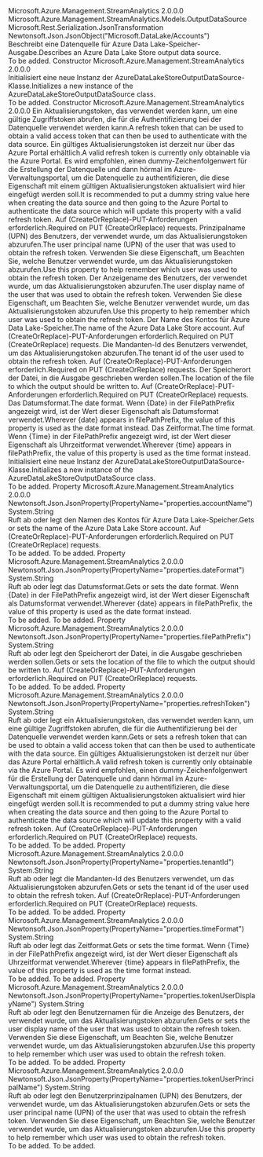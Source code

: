 <Type Name="AzureDataLakeStoreOutputDataSource" FullName="Microsoft.Azure.Management.StreamAnalytics.Models.AzureDataLakeStoreOutputDataSource">
  <TypeSignature Language="C#" Value="public class AzureDataLakeStoreOutputDataSource : Microsoft.Azure.Management.StreamAnalytics.Models.OutputDataSource" />
  <TypeSignature Language="ILAsm" Value=".class public auto ansi beforefieldinit AzureDataLakeStoreOutputDataSource extends Microsoft.Azure.Management.StreamAnalytics.Models.OutputDataSource" />
  <TypeSignature Language="DocId" Value="T:Microsoft.Azure.Management.StreamAnalytics.Models.AzureDataLakeStoreOutputDataSource" />
  <TypeSignature Language="VB.NET" Value="Public Class AzureDataLakeStoreOutputDataSource&#xA;Inherits OutputDataSource" />
  <TypeSignature Language="F#" Value="type AzureDataLakeStoreOutputDataSource = class&#xA;    inherit OutputDataSource" />
  <AssemblyInfo>
    <AssemblyName>Microsoft.Azure.Management.StreamAnalytics</AssemblyName>
    <AssemblyVersion>2.0.0.0</AssemblyVersion>
  </AssemblyInfo>
  <Base>
    <BaseTypeName>Microsoft.Azure.Management.StreamAnalytics.Models.OutputDataSource</BaseTypeName>
  </Base>
  <Interfaces />
  <Attributes>
    <Attribute>
      <AttributeName>Microsoft.Rest.Serialization.JsonTransformation</AttributeName>
    </Attribute>
    <Attribute>
      <AttributeName>Newtonsoft.Json.JsonObject("Microsoft.DataLake/Accounts")</AttributeName>
    </Attribute>
  </Attributes>
  <Docs>
    <summary>
            <span data-ttu-id="975a6-101">Beschreibt eine Datenquelle für Azure Data Lake-Speicher-Ausgabe.</span><span class="sxs-lookup"><span data-stu-id="975a6-101">Describes an Azure Data Lake Store output data source.</span></span>
            </summary>
    <remarks>To be added.</remarks>
  </Docs>
  <Members>
    <Member MemberName=".ctor">
      <MemberSignature Language="C#" Value="public AzureDataLakeStoreOutputDataSource ();" />
      <MemberSignature Language="ILAsm" Value=".method public hidebysig specialname rtspecialname instance void .ctor() cil managed" />
      <MemberSignature Language="DocId" Value="M:Microsoft.Azure.Management.StreamAnalytics.Models.AzureDataLakeStoreOutputDataSource.#ctor" />
      <MemberSignature Language="VB.NET" Value="Public Sub New ()" />
      <MemberType>Constructor</MemberType>
      <AssemblyInfo>
        <AssemblyName>Microsoft.Azure.Management.StreamAnalytics</AssemblyName>
        <AssemblyVersion>2.0.0.0</AssemblyVersion>
      </AssemblyInfo>
      <Parameters />
      <Docs>
        <summary>
            <span data-ttu-id="975a6-102">Initialisiert eine neue Instanz der AzureDataLakeStoreOutputDataSource-Klasse.</span><span class="sxs-lookup"><span data-stu-id="975a6-102">Initializes a new instance of the AzureDataLakeStoreOutputDataSource class.</span></span>
            </summary>
        <remarks>To be added.</remarks>
      </Docs>
    </Member>
    <Member MemberName=".ctor">
      <MemberSignature Language="C#" Value="public AzureDataLakeStoreOutputDataSource (string refreshToken = null, string tokenUserPrincipalName = null, string tokenUserDisplayName = null, string accountName = null, string tenantId = null, string filePathPrefix = null, string dateFormat = null, string timeFormat = null);" />
      <MemberSignature Language="ILAsm" Value=".method public hidebysig specialname rtspecialname instance void .ctor(string refreshToken, string tokenUserPrincipalName, string tokenUserDisplayName, string accountName, string tenantId, string filePathPrefix, string dateFormat, string timeFormat) cil managed" />
      <MemberSignature Language="DocId" Value="M:Microsoft.Azure.Management.StreamAnalytics.Models.AzureDataLakeStoreOutputDataSource.#ctor(System.String,System.String,System.String,System.String,System.String,System.String,System.String,System.String)" />
      <MemberSignature Language="VB.NET" Value="Public Sub New (Optional refreshToken As String = null, Optional tokenUserPrincipalName As String = null, Optional tokenUserDisplayName As String = null, Optional accountName As String = null, Optional tenantId As String = null, Optional filePathPrefix As String = null, Optional dateFormat As String = null, Optional timeFormat As String = null)" />
      <MemberSignature Language="F#" Value="new Microsoft.Azure.Management.StreamAnalytics.Models.AzureDataLakeStoreOutputDataSource : string * string * string * string * string * string * string * string -&gt; Microsoft.Azure.Management.StreamAnalytics.Models.AzureDataLakeStoreOutputDataSource" Usage="new Microsoft.Azure.Management.StreamAnalytics.Models.AzureDataLakeStoreOutputDataSource (refreshToken, tokenUserPrincipalName, tokenUserDisplayName, accountName, tenantId, filePathPrefix, dateFormat, timeFormat)" />
      <MemberType>Constructor</MemberType>
      <AssemblyInfo>
        <AssemblyName>Microsoft.Azure.Management.StreamAnalytics</AssemblyName>
        <AssemblyVersion>2.0.0.0</AssemblyVersion>
      </AssemblyInfo>
      <Parameters>
        <Parameter Name="refreshToken" Type="System.String" />
        <Parameter Name="tokenUserPrincipalName" Type="System.String" />
        <Parameter Name="tokenUserDisplayName" Type="System.String" />
        <Parameter Name="accountName" Type="System.String" />
        <Parameter Name="tenantId" Type="System.String" />
        <Parameter Name="filePathPrefix" Type="System.String" />
        <Parameter Name="dateFormat" Type="System.String" />
        <Parameter Name="timeFormat" Type="System.String" />
      </Parameters>
      <Docs>
        <param name="refreshToken"><span data-ttu-id="975a6-103">Ein Aktualisierungstoken, das verwendet werden kann, um eine gültige Zugriffstoken abrufen, die für die Authentifizierung bei der Datenquelle verwendet werden kann.</span><span class="sxs-lookup"><span data-stu-id="975a6-103">A refresh token that can be used to obtain a valid access token that can then be used to authenticate with the data source.</span></span> <span data-ttu-id="975a6-104">Ein gültiges Aktualisierungstoken ist derzeit nur über das Azure Portal erhältlich.</span><span class="sxs-lookup"><span data-stu-id="975a6-104">A valid refresh token is currently only obtainable via the Azure Portal.</span></span> <span data-ttu-id="975a6-105">Es wird empfohlen, einen dummy-Zeichenfolgenwert für die Erstellung der Datenquelle und dann hörmal im Azure-Verwaltungsportal, um die Datenquelle zu authentifizieren, die diese Eigenschaft mit einem gültigen Aktualisierungstoken aktualisiert wird hier eingefügt werden soll.</span><span class="sxs-lookup"><span data-stu-id="975a6-105">It is recommended to put a dummy string value here when creating the data source and then going to the Azure Portal to authenticate the data source which will update this property with a valid refresh token.</span></span> <span data-ttu-id="975a6-106">Auf (CreateOrReplace)-PUT-Anforderungen erforderlich.</span><span class="sxs-lookup"><span data-stu-id="975a6-106">Required on PUT (CreateOrReplace) requests.</span></span></param>
        <param name="tokenUserPrincipalName"><span data-ttu-id="975a6-107">Prinzipalname (UPN) des Benutzers, der verwendet wurde, um das Aktualisierungstoken abzurufen.</span><span class="sxs-lookup"><span data-stu-id="975a6-107">The user principal name (UPN) of the user that was used to obtain the refresh token.</span></span> <span data-ttu-id="975a6-108">Verwenden Sie diese Eigenschaft, um Beachten Sie, welche Benutzer verwendet wurde, um das Aktualisierungstoken abzurufen.</span><span class="sxs-lookup"><span data-stu-id="975a6-108">Use this property to help remember which user was used to obtain the refresh token.</span></span></param>
        <param name="tokenUserDisplayName"><span data-ttu-id="975a6-109">Der Anzeigename des Benutzers, der verwendet wurde, um das Aktualisierungstoken abzurufen.</span><span class="sxs-lookup"><span data-stu-id="975a6-109">The user display name of the user that was used to obtain the refresh token.</span></span> <span data-ttu-id="975a6-110">Verwenden Sie diese Eigenschaft, um Beachten Sie, welche Benutzer verwendet wurde, um das Aktualisierungstoken abzurufen.</span><span class="sxs-lookup"><span data-stu-id="975a6-110">Use this property to help remember which user was used to obtain the refresh token.</span></span></param>
        <param name="accountName"><span data-ttu-id="975a6-111">Der Name des Kontos für Azure Data Lake-Speicher.</span><span class="sxs-lookup"><span data-stu-id="975a6-111">The name of the Azure Data Lake Store account.</span></span> <span data-ttu-id="975a6-112">Auf (CreateOrReplace)-PUT-Anforderungen erforderlich.</span><span class="sxs-lookup"><span data-stu-id="975a6-112">Required on PUT (CreateOrReplace) requests.</span></span></param>
        <param name="tenantId"><span data-ttu-id="975a6-113">Die Mandanten-Id des Benutzers verwendet, um das Aktualisierungstoken abzurufen.</span><span class="sxs-lookup"><span data-stu-id="975a6-113">The tenant id of the user used to obtain the refresh token.</span></span> <span data-ttu-id="975a6-114">Auf (CreateOrReplace)-PUT-Anforderungen erforderlich.</span><span class="sxs-lookup"><span data-stu-id="975a6-114">Required on PUT (CreateOrReplace) requests.</span></span></param>
        <param name="filePathPrefix"><span data-ttu-id="975a6-115">Der Speicherort der Datei, in die Ausgabe geschrieben werden sollen.</span><span class="sxs-lookup"><span data-stu-id="975a6-115">The location of the file to which the output should be written to.</span></span> <span data-ttu-id="975a6-116">Auf (CreateOrReplace)-PUT-Anforderungen erforderlich.</span><span class="sxs-lookup"><span data-stu-id="975a6-116">Required on PUT (CreateOrReplace) requests.</span></span></param>
        <param name="dateFormat"><span data-ttu-id="975a6-117">Das Datumsformat.</span><span class="sxs-lookup"><span data-stu-id="975a6-117">The date format.</span></span> <span data-ttu-id="975a6-118">Wenn {Date} in der FilePathPrefix angezeigt wird, ist der Wert dieser Eigenschaft als Datumsformat verwendet.</span><span class="sxs-lookup"><span data-stu-id="975a6-118">Wherever {date} appears in filePathPrefix, the value of this property is used as the date format instead.</span></span></param>
        <param name="timeFormat"><span data-ttu-id="975a6-119">Das Zeitformat.</span><span class="sxs-lookup"><span data-stu-id="975a6-119">The time format.</span></span> <span data-ttu-id="975a6-120">Wenn {Time} in der FilePathPrefix angezeigt wird, ist der Wert dieser Eigenschaft als Uhrzeitformat verwendet.</span><span class="sxs-lookup"><span data-stu-id="975a6-120">Wherever {time} appears in filePathPrefix, the value of this property is used as the time format instead.</span></span></param>
        <summary>
            <span data-ttu-id="975a6-121">Initialisiert eine neue Instanz der AzureDataLakeStoreOutputDataSource-Klasse.</span><span class="sxs-lookup"><span data-stu-id="975a6-121">Initializes a new instance of the AzureDataLakeStoreOutputDataSource class.</span></span>
            </summary>
        <remarks>To be added.</remarks>
      </Docs>
    </Member>
    <Member MemberName="AccountName">
      <MemberSignature Language="C#" Value="public string AccountName { get; set; }" />
      <MemberSignature Language="ILAsm" Value=".property instance string AccountName" />
      <MemberSignature Language="DocId" Value="P:Microsoft.Azure.Management.StreamAnalytics.Models.AzureDataLakeStoreOutputDataSource.AccountName" />
      <MemberSignature Language="VB.NET" Value="Public Property AccountName As String" />
      <MemberSignature Language="F#" Value="member this.AccountName : string with get, set" Usage="Microsoft.Azure.Management.StreamAnalytics.Models.AzureDataLakeStoreOutputDataSource.AccountName" />
      <MemberType>Property</MemberType>
      <AssemblyInfo>
        <AssemblyName>Microsoft.Azure.Management.StreamAnalytics</AssemblyName>
        <AssemblyVersion>2.0.0.0</AssemblyVersion>
      </AssemblyInfo>
      <Attributes>
        <Attribute>
          <AttributeName>Newtonsoft.Json.JsonProperty(PropertyName="properties.accountName")</AttributeName>
        </Attribute>
      </Attributes>
      <ReturnValue>
        <ReturnType>System.String</ReturnType>
      </ReturnValue>
      <Docs>
        <summary>
            <span data-ttu-id="975a6-122">Ruft ab oder legt den Namen des Kontos für Azure Data Lake-Speicher.</span><span class="sxs-lookup"><span data-stu-id="975a6-122">Gets or sets the name of the Azure Data Lake Store account.</span></span>
            <span data-ttu-id="975a6-123">Auf (CreateOrReplace)-PUT-Anforderungen erforderlich.</span><span class="sxs-lookup"><span data-stu-id="975a6-123">Required on PUT (CreateOrReplace) requests.</span></span>
            </summary>
        <value>To be added.</value>
        <remarks>To be added.</remarks>
      </Docs>
    </Member>
    <Member MemberName="DateFormat">
      <MemberSignature Language="C#" Value="public string DateFormat { get; set; }" />
      <MemberSignature Language="ILAsm" Value=".property instance string DateFormat" />
      <MemberSignature Language="DocId" Value="P:Microsoft.Azure.Management.StreamAnalytics.Models.AzureDataLakeStoreOutputDataSource.DateFormat" />
      <MemberSignature Language="VB.NET" Value="Public Property DateFormat As String" />
      <MemberSignature Language="F#" Value="member this.DateFormat : string with get, set" Usage="Microsoft.Azure.Management.StreamAnalytics.Models.AzureDataLakeStoreOutputDataSource.DateFormat" />
      <MemberType>Property</MemberType>
      <AssemblyInfo>
        <AssemblyName>Microsoft.Azure.Management.StreamAnalytics</AssemblyName>
        <AssemblyVersion>2.0.0.0</AssemblyVersion>
      </AssemblyInfo>
      <Attributes>
        <Attribute>
          <AttributeName>Newtonsoft.Json.JsonProperty(PropertyName="properties.dateFormat")</AttributeName>
        </Attribute>
      </Attributes>
      <ReturnValue>
        <ReturnType>System.String</ReturnType>
      </ReturnValue>
      <Docs>
        <summary>
            <span data-ttu-id="975a6-124">Ruft ab oder legt das Datumsformat.</span><span class="sxs-lookup"><span data-stu-id="975a6-124">Gets or sets the date format.</span></span> <span data-ttu-id="975a6-125">Wenn {Date} in der FilePathPrefix angezeigt wird, ist der Wert dieser Eigenschaft als Datumsformat verwendet.</span><span class="sxs-lookup"><span data-stu-id="975a6-125">Wherever {date} appears in filePathPrefix, the value of this property is used as the date format instead.</span></span>
            </summary>
        <value>To be added.</value>
        <remarks>To be added.</remarks>
      </Docs>
    </Member>
    <Member MemberName="FilePathPrefix">
      <MemberSignature Language="C#" Value="public string FilePathPrefix { get; set; }" />
      <MemberSignature Language="ILAsm" Value=".property instance string FilePathPrefix" />
      <MemberSignature Language="DocId" Value="P:Microsoft.Azure.Management.StreamAnalytics.Models.AzureDataLakeStoreOutputDataSource.FilePathPrefix" />
      <MemberSignature Language="VB.NET" Value="Public Property FilePathPrefix As String" />
      <MemberSignature Language="F#" Value="member this.FilePathPrefix : string with get, set" Usage="Microsoft.Azure.Management.StreamAnalytics.Models.AzureDataLakeStoreOutputDataSource.FilePathPrefix" />
      <MemberType>Property</MemberType>
      <AssemblyInfo>
        <AssemblyName>Microsoft.Azure.Management.StreamAnalytics</AssemblyName>
        <AssemblyVersion>2.0.0.0</AssemblyVersion>
      </AssemblyInfo>
      <Attributes>
        <Attribute>
          <AttributeName>Newtonsoft.Json.JsonProperty(PropertyName="properties.filePathPrefix")</AttributeName>
        </Attribute>
      </Attributes>
      <ReturnValue>
        <ReturnType>System.String</ReturnType>
      </ReturnValue>
      <Docs>
        <summary>
            <span data-ttu-id="975a6-126">Ruft ab oder legt den Speicherort der Datei, in die Ausgabe geschrieben werden sollen.</span><span class="sxs-lookup"><span data-stu-id="975a6-126">Gets or sets the location of the file to which the output should be written to.</span></span> <span data-ttu-id="975a6-127">Auf (CreateOrReplace)-PUT-Anforderungen erforderlich.</span><span class="sxs-lookup"><span data-stu-id="975a6-127">Required on PUT (CreateOrReplace) requests.</span></span>
            </summary>
        <value>To be added.</value>
        <remarks>To be added.</remarks>
      </Docs>
    </Member>
    <Member MemberName="RefreshToken">
      <MemberSignature Language="C#" Value="public string RefreshToken { get; set; }" />
      <MemberSignature Language="ILAsm" Value=".property instance string RefreshToken" />
      <MemberSignature Language="DocId" Value="P:Microsoft.Azure.Management.StreamAnalytics.Models.AzureDataLakeStoreOutputDataSource.RefreshToken" />
      <MemberSignature Language="VB.NET" Value="Public Property RefreshToken As String" />
      <MemberSignature Language="F#" Value="member this.RefreshToken : string with get, set" Usage="Microsoft.Azure.Management.StreamAnalytics.Models.AzureDataLakeStoreOutputDataSource.RefreshToken" />
      <MemberType>Property</MemberType>
      <AssemblyInfo>
        <AssemblyName>Microsoft.Azure.Management.StreamAnalytics</AssemblyName>
        <AssemblyVersion>2.0.0.0</AssemblyVersion>
      </AssemblyInfo>
      <Attributes>
        <Attribute>
          <AttributeName>Newtonsoft.Json.JsonProperty(PropertyName="properties.refreshToken")</AttributeName>
        </Attribute>
      </Attributes>
      <ReturnValue>
        <ReturnType>System.String</ReturnType>
      </ReturnValue>
      <Docs>
        <summary>
            <span data-ttu-id="975a6-128">Ruft ab oder legt ein Aktualisierungstoken, das verwendet werden kann, um eine gültige Zugriffstoken abrufen, die für die Authentifizierung bei der Datenquelle verwendet werden kann.</span><span class="sxs-lookup"><span data-stu-id="975a6-128">Gets or sets a refresh token that can be used to obtain a valid access token that can then be used to authenticate with the data source.</span></span> <span data-ttu-id="975a6-129">Ein gültiges Aktualisierungstoken ist derzeit nur über das Azure Portal erhältlich.</span><span class="sxs-lookup"><span data-stu-id="975a6-129">A valid refresh token is currently only obtainable via the Azure Portal.</span></span> <span data-ttu-id="975a6-130">Es wird empfohlen, einen dummy-Zeichenfolgenwert für die Erstellung der Datenquelle und dann hörmal im Azure-Verwaltungsportal, um die Datenquelle zu authentifizieren, die diese Eigenschaft mit einem gültigen Aktualisierungstoken aktualisiert wird hier eingefügt werden soll.</span><span class="sxs-lookup"><span data-stu-id="975a6-130">It is recommended to put a dummy string value here when creating the data source and then going to the Azure Portal to authenticate the data source which will update this property with a valid refresh token.</span></span> <span data-ttu-id="975a6-131">Auf (CreateOrReplace)-PUT-Anforderungen erforderlich.</span><span class="sxs-lookup"><span data-stu-id="975a6-131">Required on PUT (CreateOrReplace) requests.</span></span>
            </summary>
        <value>To be added.</value>
        <remarks>To be added.</remarks>
      </Docs>
    </Member>
    <Member MemberName="TenantId">
      <MemberSignature Language="C#" Value="public string TenantId { get; set; }" />
      <MemberSignature Language="ILAsm" Value=".property instance string TenantId" />
      <MemberSignature Language="DocId" Value="P:Microsoft.Azure.Management.StreamAnalytics.Models.AzureDataLakeStoreOutputDataSource.TenantId" />
      <MemberSignature Language="VB.NET" Value="Public Property TenantId As String" />
      <MemberSignature Language="F#" Value="member this.TenantId : string with get, set" Usage="Microsoft.Azure.Management.StreamAnalytics.Models.AzureDataLakeStoreOutputDataSource.TenantId" />
      <MemberType>Property</MemberType>
      <AssemblyInfo>
        <AssemblyName>Microsoft.Azure.Management.StreamAnalytics</AssemblyName>
        <AssemblyVersion>2.0.0.0</AssemblyVersion>
      </AssemblyInfo>
      <Attributes>
        <Attribute>
          <AttributeName>Newtonsoft.Json.JsonProperty(PropertyName="properties.tenantId")</AttributeName>
        </Attribute>
      </Attributes>
      <ReturnValue>
        <ReturnType>System.String</ReturnType>
      </ReturnValue>
      <Docs>
        <summary>
            <span data-ttu-id="975a6-132">Ruft ab oder legt die Mandanten-Id des Benutzers verwendet, um das Aktualisierungstoken abzurufen.</span><span class="sxs-lookup"><span data-stu-id="975a6-132">Gets or sets the tenant id of the user used to obtain the refresh token.</span></span> <span data-ttu-id="975a6-133">Auf (CreateOrReplace)-PUT-Anforderungen erforderlich.</span><span class="sxs-lookup"><span data-stu-id="975a6-133">Required on PUT (CreateOrReplace) requests.</span></span>
            </summary>
        <value>To be added.</value>
        <remarks>To be added.</remarks>
      </Docs>
    </Member>
    <Member MemberName="TimeFormat">
      <MemberSignature Language="C#" Value="public string TimeFormat { get; set; }" />
      <MemberSignature Language="ILAsm" Value=".property instance string TimeFormat" />
      <MemberSignature Language="DocId" Value="P:Microsoft.Azure.Management.StreamAnalytics.Models.AzureDataLakeStoreOutputDataSource.TimeFormat" />
      <MemberSignature Language="VB.NET" Value="Public Property TimeFormat As String" />
      <MemberSignature Language="F#" Value="member this.TimeFormat : string with get, set" Usage="Microsoft.Azure.Management.StreamAnalytics.Models.AzureDataLakeStoreOutputDataSource.TimeFormat" />
      <MemberType>Property</MemberType>
      <AssemblyInfo>
        <AssemblyName>Microsoft.Azure.Management.StreamAnalytics</AssemblyName>
        <AssemblyVersion>2.0.0.0</AssemblyVersion>
      </AssemblyInfo>
      <Attributes>
        <Attribute>
          <AttributeName>Newtonsoft.Json.JsonProperty(PropertyName="properties.timeFormat")</AttributeName>
        </Attribute>
      </Attributes>
      <ReturnValue>
        <ReturnType>System.String</ReturnType>
      </ReturnValue>
      <Docs>
        <summary>
            <span data-ttu-id="975a6-134">Ruft ab oder legt das Zeitformat.</span><span class="sxs-lookup"><span data-stu-id="975a6-134">Gets or sets the time format.</span></span> <span data-ttu-id="975a6-135">Wenn {Time} in der FilePathPrefix angezeigt wird, ist der Wert dieser Eigenschaft als Uhrzeitformat verwendet.</span><span class="sxs-lookup"><span data-stu-id="975a6-135">Wherever {time} appears in filePathPrefix, the value of this property is used as the time format instead.</span></span>
            </summary>
        <value>To be added.</value>
        <remarks>To be added.</remarks>
      </Docs>
    </Member>
    <Member MemberName="TokenUserDisplayName">
      <MemberSignature Language="C#" Value="public string TokenUserDisplayName { get; set; }" />
      <MemberSignature Language="ILAsm" Value=".property instance string TokenUserDisplayName" />
      <MemberSignature Language="DocId" Value="P:Microsoft.Azure.Management.StreamAnalytics.Models.AzureDataLakeStoreOutputDataSource.TokenUserDisplayName" />
      <MemberSignature Language="VB.NET" Value="Public Property TokenUserDisplayName As String" />
      <MemberSignature Language="F#" Value="member this.TokenUserDisplayName : string with get, set" Usage="Microsoft.Azure.Management.StreamAnalytics.Models.AzureDataLakeStoreOutputDataSource.TokenUserDisplayName" />
      <MemberType>Property</MemberType>
      <AssemblyInfo>
        <AssemblyName>Microsoft.Azure.Management.StreamAnalytics</AssemblyName>
        <AssemblyVersion>2.0.0.0</AssemblyVersion>
      </AssemblyInfo>
      <Attributes>
        <Attribute>
          <AttributeName>Newtonsoft.Json.JsonProperty(PropertyName="properties.tokenUserDisplayName")</AttributeName>
        </Attribute>
      </Attributes>
      <ReturnValue>
        <ReturnType>System.String</ReturnType>
      </ReturnValue>
      <Docs>
        <summary>
            <span data-ttu-id="975a6-136">Ruft ab oder legt den Benutzernamen für die Anzeige des Benutzers, der verwendet wurde, um das Aktualisierungstoken abzurufen.</span><span class="sxs-lookup"><span data-stu-id="975a6-136">Gets or sets the user display name of the user that was used to obtain the refresh token.</span></span> <span data-ttu-id="975a6-137">Verwenden Sie diese Eigenschaft, um Beachten Sie, welche Benutzer verwendet wurde, um das Aktualisierungstoken abzurufen.</span><span class="sxs-lookup"><span data-stu-id="975a6-137">Use this property to help remember which user was used to obtain the refresh token.</span></span>
            </summary>
        <value>To be added.</value>
        <remarks>To be added.</remarks>
      </Docs>
    </Member>
    <Member MemberName="TokenUserPrincipalName">
      <MemberSignature Language="C#" Value="public string TokenUserPrincipalName { get; set; }" />
      <MemberSignature Language="ILAsm" Value=".property instance string TokenUserPrincipalName" />
      <MemberSignature Language="DocId" Value="P:Microsoft.Azure.Management.StreamAnalytics.Models.AzureDataLakeStoreOutputDataSource.TokenUserPrincipalName" />
      <MemberSignature Language="VB.NET" Value="Public Property TokenUserPrincipalName As String" />
      <MemberSignature Language="F#" Value="member this.TokenUserPrincipalName : string with get, set" Usage="Microsoft.Azure.Management.StreamAnalytics.Models.AzureDataLakeStoreOutputDataSource.TokenUserPrincipalName" />
      <MemberType>Property</MemberType>
      <AssemblyInfo>
        <AssemblyName>Microsoft.Azure.Management.StreamAnalytics</AssemblyName>
        <AssemblyVersion>2.0.0.0</AssemblyVersion>
      </AssemblyInfo>
      <Attributes>
        <Attribute>
          <AttributeName>Newtonsoft.Json.JsonProperty(PropertyName="properties.tokenUserPrincipalName")</AttributeName>
        </Attribute>
      </Attributes>
      <ReturnValue>
        <ReturnType>System.String</ReturnType>
      </ReturnValue>
      <Docs>
        <summary>
            <span data-ttu-id="975a6-138">Ruft ab oder legt den Benutzerprinzipalnamen (UPN) des Benutzers, der verwendet wurde, um das Aktualisierungstoken abzurufen.</span><span class="sxs-lookup"><span data-stu-id="975a6-138">Gets or sets the user principal name (UPN) of the user that was used to obtain the refresh token.</span></span> <span data-ttu-id="975a6-139">Verwenden Sie diese Eigenschaft, um Beachten Sie, welche Benutzer verwendet wurde, um das Aktualisierungstoken abzurufen.</span><span class="sxs-lookup"><span data-stu-id="975a6-139">Use this property to help remember which user was used to obtain the refresh token.</span></span>
            </summary>
        <value>To be added.</value>
        <remarks>To be added.</remarks>
      </Docs>
    </Member>
  </Members>
</Type>